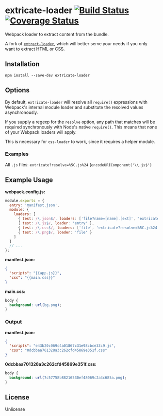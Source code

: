 # extricate-loader [![Build Status](https://travis-ci.org/erikdesjardins/extricate-loader.svg?branch=master)](https://travis-ci.org/erikdesjardins/extricate-loader) [![Coverage Status](https://coveralls.io/repos/github/erikdesjardins/extricate-loader/badge.svg?branch=master)](https://coveralls.io/github/erikdesjardins/extricate-loader?branch=master)

Webpack loader to extract content from the bundle.

A fork of [`extract-loader`](https://github.com/peerigon/extract-loader), which will better serve your needs if you only want to extract HTML or CSS.

## Installation

`npm install --save-dev extricate-loader`

## Options

By default, `extricate-loader` will resolve all `require()` expressions with Webpack's internal module loader and substitute the resolved values asynchronously.

If you supply a regexp for the `resolve` option, any path that matches will be required synchronously with Node's native `require()`.
This means that none of your Webpack loaders will apply.

This is necessary for `css-loader` to work, since it requires a helper module.

### Examples

All `.js` files: `extricate?resolve=%5C.js%24` (`encodeURIComponent('\\.js$')`

## Example Usage

**webpack.config.js:**
```js
module.exports = {
  entry: 'manifest.json',
  module: {
    loaders: [
      { test: /\.json$/, loaders: ['file?name=[name].[ext]', 'extricate', 'interpolate'] },
      { test: /\.js$/, loader: 'entry' },
      { test: /\.css$/, loaders: ['file', 'extricate?resolve=%5C.js%24', 'css'] },
      { test: /\.png$/, loader: 'file' }
    ]
  }
  // ...
};
```

**manifest.json:**

```json
{
  "scripts": "{{app.js}}",
  "css": "{{main.css}}"
}
```

**main.css:**

```css
body {
  background: url(bg.png);
}
```

### Output

**manifest.json:**

```json
{
  "scripts": "e43b20c069c4a01867c31e98cbce33c9.js",
  "css": "0dcbbaa701328a3c262cfd45869e351f.css"
}
```

**0dcbbaa701328a3c262cfd45869e351f.css:**

```css
body {
  background: url(7c57758b88216530ef48069c2a4c685a.png);
}
```

## License

Unlicense
